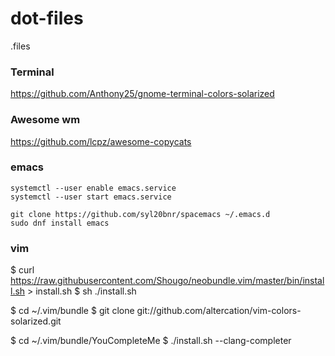 # dot-files
.files

### Terminal
https://github.com/Anthony25/gnome-terminal-colors-solarized

### Awesome wm
https://github.com/lcpz/awesome-copycats

### emacs
```
systemctl --user enable emacs.service
systemctl --user start emacs.service

git clone https://github.com/syl20bnr/spacemacs ~/.emacs.d
sudo dnf install emacs
```

### vim
$ curl https://raw.githubusercontent.com/Shougo/neobundle.vim/master/bin/install.sh > install.sh
$ sh ./install.sh

$ cd ~/.vim/bundle
$ git clone git://github.com/altercation/vim-colors-solarized.git

$ cd ~/.vim/bundle/YouCompleteMe
$ ./install.sh --clang-completer
